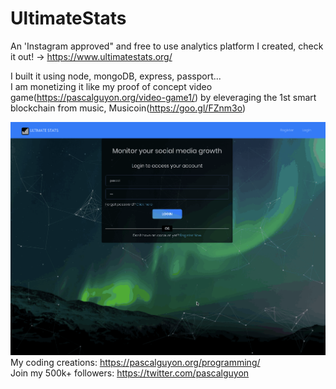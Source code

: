 # UltimateStats
An 'Instagram approved" and free to use analytics platform I created, check it out! -> https://www.ultimatestats.org/

I built it using node, mongoDB, express, passport...<br>
I am monetizing it like my proof of concept video game(https://pascalguyon.org/video-game1/) by eleveraging the 1st smart blockchain from music, Musicoin(https://goo.gl/FZnm3o)

![](ultimatestats.gif)
My coding creations: https://pascalguyon.org/programming/ <br>
Join my 500k+ followers: https://twitter.com/pascalguyon
